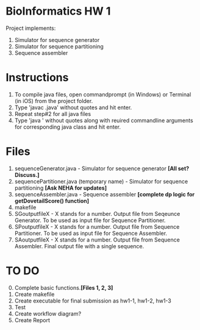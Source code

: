 # BioInformatics HW 1
Project implements:
1. Simulator for sequence generator 
2. Simulator for sequence partitioning 
3. Sequence assembler

# Instructions
1. To compile java files, open commandprompt (in Windows) or Terminal (in iOS) from the project folder.
2. Type 'javac <java filename>.java' without quotes and hit enter.
3. Repeat step#2 for all java files
4. Type 'java <java filename>' without quotes along with reuired commandline arguments for corresponding java class and hit enter.
  
# Files
1. sequenceGenerator.java - Simulator for sequence generator **[All set? Discuss.]**
2. sequencePartitioner.java (temporary name) - Simulator for sequence partitioning **[Ask NEHA for updates]**
3. sequenceAssembler.java - Sequence assembler **[complete dp logic for getDovetailScore() function]**
4. makefile
5. SGoutputfileX - X stands for a number. Output file from Seqeunce Generator. To be used as input file for Sequence Partitioner.
6. SPoutputfileX - X stands for a number. Output file from Sequence Partitioner. To be used as input file for Sequence Assembler.
7. SAoutputfileX - X stands for a number. Output file from Sequence Assembler. Final output file with a single sequence.

# TO DO
0. Complete basic functions.**[Files 1, 2, 3]**
1. Create makefile
2. Create executable for final submission as hw1-1, hw1-2, hw1-3 
3. Test
4. Create workflow diagram?
5. Create Report
